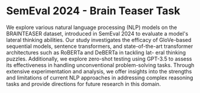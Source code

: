 # SemEval 2024 - Brain Teaser Task

We explore various natural language processing (NLP) models on the BRAINTEASER dataset, introduced in SemEval 2024 to evaluate a model's lateral thinking abilities. Our study investigates the efficacy of GloVe-based sequential models, sentence transformers, and state-of-the-art transformer architectures such as RoBERTa and DeBERTa in tackling lat- eral thinking puzzles. Additionally, we explore zero-shot testing using GPT-3.5 to assess its effectiveness in handling unconventional problem-solving tasks. Through extensive experimentation and analysis, we offer insights into the strengths and limitations of current NLP approaches in addressing complex reasoning tasks and provide directions for future research in this domain.
